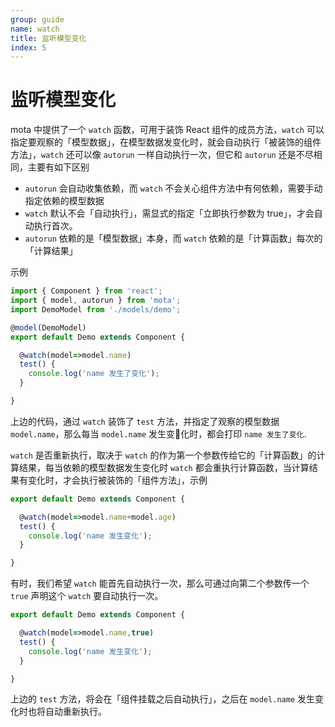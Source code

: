 ```yaml
---
group: guide
name: watch
title: 监听模型变化
index: 5
---
```


# 监听模型变化


mota 中提供了一个 `watch` 函数，可用于装饰 React 组件的成员方法，`watch` 可以指定要观察的「模型数据」，在模型数据发变化时，就会自动执行「被装饰的组件方法」，`watch` 还可以像 `autorun` 一样自动执行一次，但它和 `autorun` 还是不尽相同，主要有如下区别

- `autorun` 会自动收集依赖，而 `watch` 不会关心组件方法中有何依赖，需要手动指定依赖的模型数据
- `watch` 默认不会「自动执行」，需显式的指定「立即执行参数为 true」，才会自动执行首次。
- `autorun` 依赖的是「模型数据」本身，而 `watch` 依赖的是「计算函数」每次的「计算结果」
 
示例

```js
import { Component } from 'react';
import { model, autorun } from 'mota';
import DemoModel from './models/demo';

@model(DemoModel)
export default Demo extends Component {

  @watch(model=>model.name)
  test() {
    console.log('name 发生了变化');
  }

}
```

上边的代码，通过 `watch` 装饰了 `test` 方法，并指定了观察的模型数据 `model.name`，那么每当 `model.name` 发生变化时，都会打印 `name 发生了变化`.

`watch` 是否重新执行，取决于 `watch` 的作为第一个参数传给它的「计算函数」的计算结果，每当依赖的模型数据发生变化时 `watch` 都会重执行计算函数，当计算结果有变化时，才会执行被装饰的「组件方法」，示例

```js
export default Demo extends Component {

  @watch(model=>model.name+model.age)
  test() {
    console.log('name 发生变化');
  }

}
```

有时，我们希望 `watch` 能首先自动执行一次，那么可通过向第二个参数传一个 `true` 声明这个 `watch` 要自动执行一次。

```js
export default Demo extends Component {

  @watch(model=>model.name,true)
  test() {
    console.log('name 发生变化');
  }

}
```

上边的 `test` 方法，将会在「组件挂载之后自动执行」，之后在 `model.name` 发生变化时也将自动重新执行。